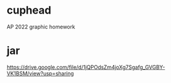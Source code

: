 # cuphead
AP 2022 graphic homework

# jar
https://drive.google.com/file/d/1jQPOdsZm4joXg7Sgafg_GVGBY-VK1BSM/view?usp=sharing